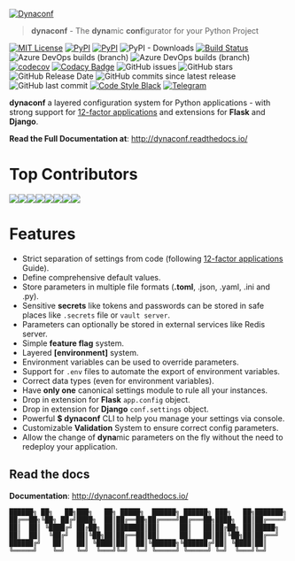 [![Dynaconf](https://raw.githubusercontent.com/rochacbruno/dynaconf/master/docs/_static/logo_big.svg?sanitize=true)](http://dynaconf.readthedocs.io)

> **dynaconf** - The **dyna**mic **conf**igurator for your Python Project

[![MIT License](https://img.shields.io/badge/license-MIT-007EC7.svg?style=flat-square)](/LICENSE) [![PyPI](https://img.shields.io/pypi/v/dynaconf.svg)](https://pypi.python.org/pypi/dynaconf) [![PyPI](https://img.shields.io/pypi/pyversions/dynaconf.svg)]() ![PyPI - Downloads](https://img.shields.io/pypi/dm/dynaconf.svg?label=pip%20installs&logo=python) [![Build Status](https://dev.azure.com/rochacbruno/dynaconf/_apis/build/status/rochacbruno.dynaconf?branchName=master)](https://dev.azure.com/rochacbruno/dynaconf/_build/latest?definitionId=1&branchName=master) ![Azure DevOps builds (branch)](https://img.shields.io/azure-devops/build/rochacbruno/3e08a9d6-ea7f-43d7-9584-96152e542071/1/master.svg?label=windows%20build&logo=windows) ![Azure DevOps builds (branch)](https://img.shields.io/azure-devops/build/rochacbruno/3e08a9d6-ea7f-43d7-9584-96152e542071/1/master.svg?label=linux%20build&logo=linux) [![codecov](https://codecov.io/gh/rochacbruno/dynaconf/branch/master/graph/badge.svg)](https://codecov.io/gh/rochacbruno/dynaconf) [![Codacy Badge](https://api.codacy.com/project/badge/Grade/5074f5d870a24ddea79def463453545b)](https://www.codacy.com/app/rochacbruno/dynaconf?utm_source=github.com&amp;utm_medium=referral&amp;utm_content=rochacbruno/dynaconf&amp;utm_campaign=Badge_Grade) ![GitHub issues](https://img.shields.io/github/issues/rochacbruno/dynaconf.svg) ![GitHub stars](https://img.shields.io/github/stars/rochacbruno/dynaconf.svg) ![GitHub Release Date](https://img.shields.io/github/release-date/rochacbruno/dynaconf.svg) ![GitHub commits since latest release](https://img.shields.io/github/commits-since/rochacbruno/dynaconf/latest.svg) ![GitHub last commit](https://img.shields.io/github/last-commit/rochacbruno/dynaconf.svg) [![Code Style Black](https://img.shields.io/badge/code%20style-black-000000.svg)](https://github.com/ambv/black/) [![Telegram](https://img.shields.io/badge/chat-t.me/dynaconf-blue.svg?logo=telegram)](https://t.me/dynaconf)

**dynaconf** a layered configuration system for Python applications -
with strong support for [12-factor applications](https://12factor.net/config)
and extensions for **Flask** and **Django**.

**Read the Full Documentation at**: http://dynaconf.readthedocs.io/


# Top Contributors

[![](https://sourcerer.io/fame/rochacbruno/rochacbruno/dynaconf/images/0)](https://sourcerer.io/fame/rochacbruno/rochacbruno/dynaconf/links/0)[![](https://sourcerer.io/fame/rochacbruno/rochacbruno/dynaconf/images/1)](https://sourcerer.io/fame/rochacbruno/rochacbruno/dynaconf/links/1)[![](https://sourcerer.io/fame/rochacbruno/rochacbruno/dynaconf/images/2)](https://sourcerer.io/fame/rochacbruno/rochacbruno/dynaconf/links/2)[![](https://sourcerer.io/fame/rochacbruno/rochacbruno/dynaconf/images/3)](https://sourcerer.io/fame/rochacbruno/rochacbruno/dynaconf/links/3)[![](https://sourcerer.io/fame/rochacbruno/rochacbruno/dynaconf/images/4)](https://sourcerer.io/fame/rochacbruno/rochacbruno/dynaconf/links/4)[![](https://sourcerer.io/fame/rochacbruno/rochacbruno/dynaconf/images/5)](https://sourcerer.io/fame/rochacbruno/rochacbruno/dynaconf/links/5)[![](https://sourcerer.io/fame/rochacbruno/rochacbruno/dynaconf/images/6)](https://sourcerer.io/fame/rochacbruno/rochacbruno/dynaconf/links/6)[![](https://sourcerer.io/fame/rochacbruno/rochacbruno/dynaconf/images/7)](https://sourcerer.io/fame/rochacbruno/rochacbruno/dynaconf/links/7)

# Features

- Strict separation of settings from code (following [12-factor applications](https://12factor.net/config) Guide).
- Define comprehensive default values.
- Store parameters in multiple file formats (**.toml**, .json, .yaml, .ini and .py).
- Sensitive **secrets** like tokens and passwords can be stored in safe places like `.secrets` file or `vault server`.
- Parameters can optionally be stored in external services like Redis server.
- Simple **feature flag** system.
- Layered **[environment]** system.
- Environment variables can be used to override parameters.
- Support for `.env` files to automate the export of environment variables.
- Correct data types (even for environment variables).
- Have **only one** canonical settings module to rule all your instances.
- Drop in extension for **Flask** `app.config` object.
- Drop in extension for **Django** `conf.settings` object.
- Powerful **$ dynaconf** CLI to help you manage your settings via console.
- Customizable **Validation** System to ensure correct config parameters.
- Allow the change of **dyna**mic parameters on the fly without the need to redeploy your application.

## Read the docs

**Documentation**: http://dynaconf.readthedocs.io/

```
██████╗ ██╗   ██╗███╗   ██╗ █████╗  ██████╗ ██████╗ ███╗   ██╗███████╗
██╔══██╗╚██╗ ██╔╝████╗  ██║██╔══██╗██╔════╝██╔═══██╗████╗  ██║██╔════╝
██║  ██║ ╚████╔╝ ██╔██╗ ██║███████║██║     ██║   ██║██╔██╗ ██║█████╗
██║  ██║  ╚██╔╝  ██║╚██╗██║██╔══██║██║     ██║   ██║██║╚██╗██║██╔══╝
██████╔╝   ██║   ██║ ╚████║██║  ██║╚██████╗╚██████╔╝██║ ╚████║██║
╚═════╝    ╚═╝   ╚═╝  ╚═══╝╚═╝  ╚═╝ ╚═════╝ ╚═════╝ ╚═╝  ╚═══╝╚═╝
```
